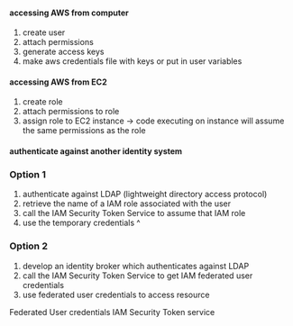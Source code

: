 #### accessing AWS from computer

1) create user
2) attach permissions
3) generate access keys
4) make aws credentials file with keys or put in user variables


#### accessing AWS from EC2
1) create role
2) attach permissions to role
3) assign role to EC2 instance
-> code executing on instance will assume the same permissions as the role

#### authenticate against another identity system
### Option 1
1) authenticate against LDAP (lightweight directory access protocol)
2) retrieve the name of a IAM role associated with the user
3) call the IAM Security Token Service to assume that IAM role
4) use the temporary credentials ^

### Option 2
1) develop an identity broker which authenticates against LDAP
2) call the IAM Security Token Service to get IAM federated user credentials
3) use federated user credentials to access resource


Federated User credentials
IAM Security Token service
